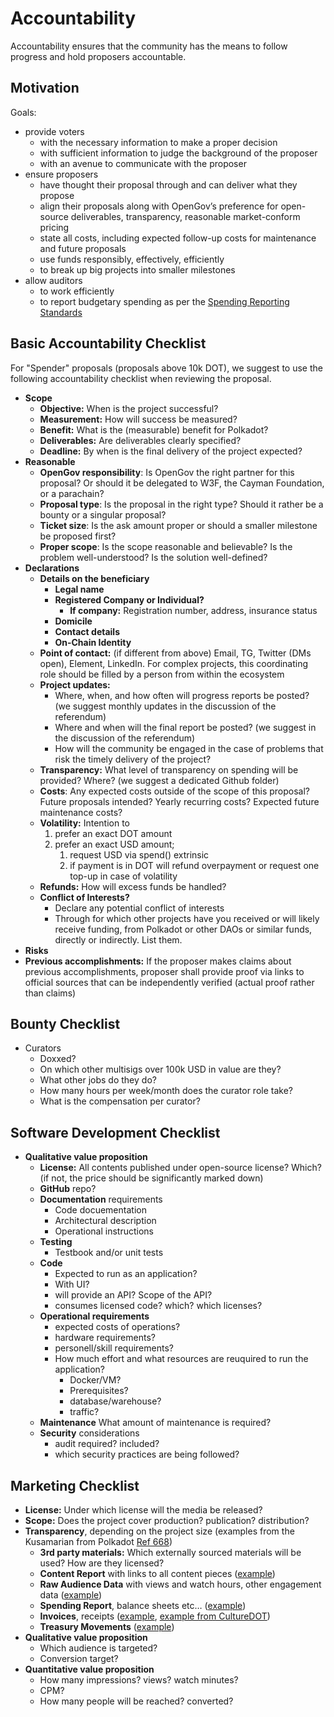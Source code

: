 # Accountability

Accountability ensures that the community has the means to follow progress and hold proposers accountable.

## Motivation
Goals:
- provide voters
    - with the necessary information to make a proper decision
    - with sufficient information to judge the background of the proposer
    - with an avenue to communicate with the proposer
- ensure proposers
    - have thought their proposal through and can deliver what they propose
    - align their proposals along with OpenGov’s preference for open-source deliverables, transparency, reasonable market-conform pricing
    - state all costs, including expected follow-up costs for maintenance and future proposals
    - use funds responsibly, effectively, efficiently
    - to break up big projects into smaller milestones
- allow auditors
    - to work efficiently
    - to report budgetary spending as per the [Spending Reporting Standards](/reports/spending_reporting_standards)

## Basic Accountability Checklist

For "Spender" proposals (proposals above 10k DOT), we suggest to use the following accountability checklist when reviewing the proposal. 

- **Scope**
    - **Objective:** When is the project successful?
    - **Measurement:** How will success be measured?
    - **Benefit:** What is the (measurable) benefit for Polkadot?
    - **Deliverables:** Are deliverables clearly specified?
    - **Deadline:** By when is the final delivery of the project expected?
- **Reasonable**
    - **OpenGov responsibility**: Is OpenGov the right partner for this proposal? Or should it be delegated to W3F, the Cayman Foundation, or a parachain?
    - **Proposal type**: Is the proposal in the right type? Should it rather be a bounty or a singular proposal?
    - **Ticket size**: Is the ask amount proper or should a smaller milestone be proposed first?
    - **Proper scope**: Is the scope reasonable and believable? Is the problem well-understood? Is the solution well-defined?
- **Declarations**
    - **Details on the beneficiary**
        - **Legal name**
        - **Registered Company or Individual?**
            - **If company:** Registration number, address, insurance status
        - **Domicile**
        - **Contact details**
        - **On-Chain Identity**
    - **Point of contact:** (if different from above) Email, TG, Twitter (DMs open), Element, LinkedIn. For complex projects, this coordinating role should be filled by a person from within the ecosystem
    - **Project updates:**
        - Where, when, and how often will progress reports be posted? (we suggest monthly updates in the discussion of the referendum)
        - Where and when will the final report be posted? (we suggest in the discussion of the referendum)
        - How will the community be engaged in the case of problems that risk the timely delivery of the project?
    - **Transparency:** What level of transparency on spending will be provided? Where? (we suggest a dedicated Github folder)
    - **Costs**: Any expected costs outside of the scope of this proposal? Future proposals intended? Yearly recurring costs? Expected future maintenance costs?
    - **Volatility:** Intention to
        1. prefer an exact DOT amount
        2. prefer an exact USD amount;
            1. request USD via spend() extrinsic
            2. if payment is in DOT will refund overpayment or request one top-up in case of volatility
    - **Refunds:** How will excess funds be handled?
    - **Conflict of Interests?**
        - Declare any potential conflict of interests
        - Through for which other projects have you received or will likely receive funding, from Polkadot or other DAOs or similar funds, directly or indirectly. List them.
- **Risks**
- **Previous accomplishments:** If the proposer makes claims about previous accomplishments, proposer shall provide proof via links to official sources that can be independently verified (actual proof rather than claims)

## Bounty Checklist
- Curators
  - Doxxed?
  - On which other multisigs over 100k USD in value are they?
  - What other jobs do they do?
  - How many hours per week/month does the curator role take?
  - What is the compensation per curator?

## Software Development Checklist
- **Qualitative value proposition**
  - **License:** All contents published under open-source license? Which? (if not, the price should be significantly marked down)
  - **GitHub** repo?
  - **Documentation** requirements
    - Code docuementation
    - Architectural description
    - Operational instructions
  - **Testing**
    - Testbook and/or unit tests
  - **Code**
    - Expected to run as an application?
    - With UI?
    - will provide an API? Scope of the API?
    - consumes licensed code? which? which licenses?
  - **Operational requirements**
    - expected costs of operations?
    - hardware requirements?
    - personell/skill requirements?
    - How much effort and what resources are reuquired to run the application?
      - Docker/VM?
      - Prerequisites?
      - database/warehouse?
      - traffic?
  - **Maintenance** What amount of maintenance is required?
  - **Security** considerations
    - audit required? included?
    - which security practices are being followed?

## Marketing Checklist
- **License:** Under which license will the media be released?
- **Scope:** Does the project cover production? publication? distribution?
- **Transparency**, depending on the project size (examples from the Kusamarian from Polkadot [Ref 668](https://polkadot.subsquare.io/referenda/668))
    - **3rd party materials:** Which externally sourced materials will be used? How are they licensed?
    - **Content Report** with links to all content pieces ([example](https://www.notion.so/40b59b62222c46a6ac738359b8704b05?pvs=21))
    - **Raw Audience Data** with views and watch hours, other engagement data ([example](https://docs.google.com/spreadsheets/d/1kWP_lDENeFQHM5Yo3fksJ77wnvYXr43GbwhwcvcQZeg/edit#gid=1021750851))
    - **Spending Report**, balance sheets etc… ([example](https://docs.google.com/spreadsheets/d/1PJq7Ji83Imn4oCgX2HQwM0bl9-F8oIJcu1GmZCNo0mc/edit#gid=455286747))
    - **Invoices**, receipts ([example](https://drive.google.com/drive/folders/1InVpufZFcaEt7tE012mcvkdjV5v0IDv9), [example from CultureDOT](https://drive.google.com/drive/folders/1KUoCwxXZ20MzvBPfwq9xZEumOqcwuKQx))
    - **Treasury Movements** ([example](https://www.notion.so/de4afb47625d48a9b4a5f0e74d074dff?pvs=21))
- **Qualitative value proposition**
  - Which audience is targeted?
  - Conversion target?
- **Quantitative value proposition**
  - How many impressions? views? watch minutes?
  - CPM?
  - How many people will be reached? converted?